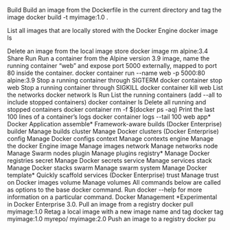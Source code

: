 Build
Build an image from the Dockerfile in the
current directory and tag the image 
docker build -t myimage:1.0 .

List all images that are locally stored with
the Docker Engine 
docker image ls

Delete an image from the local image store 
docker image rm alpine:3.4
Share
Run
Run a container from the Alpine version 3.9
image, name the running container
“web” and expose port 5000 externally,
mapped to port 80 inside the container.
docker container run --name web -p
5000:80 alpine:3.9
Stop a running container through SIGTERM
docker container stop web
Stop a running container through SIGKILL
docker container kill web
List the networks
docker network ls
Run List the running containers (add --all to
include stopped containers)
docker container ls
Delete all running and stopped containers
docker container rm -f $(docker ps -aq)
Print the last 100
lines of a container’s logs
docker container
logs --tail 100 web
app* Docker Application
assemble* Framework-aware builds (Docker Enterprise)
builder Manage builds
cluster Manage Docker clusters (Docker Enterprise)
config Manage Docker configs
context Manage contexts
engine Manage the docker Engine
image Manage images
network Manage networks
node Manage Swarm nodes
plugin Manage plugins
registry* Manage Docker registries
secret Manage Docker secrets
service Manage services
stack Manage Docker stacks
swarm Manage swarm
system Manage Docker
template* Quickly scaffold services (Docker Enterprise)
trust Manage trust on Docker images
volume Manage volumes
All commands below are called as options to the base
docker command. Run docker <command> --help
for more information on a particular command.
Docker Management
*Experimental in Docker Enterprise 3.0.
Pull an image from a registry
docker pull myimage:1.0
Retag a local image with a new image name
and tag
docker tag myimage:1.0 myrepo/
myimage:2.0
Push an image to a registry
docker pu
